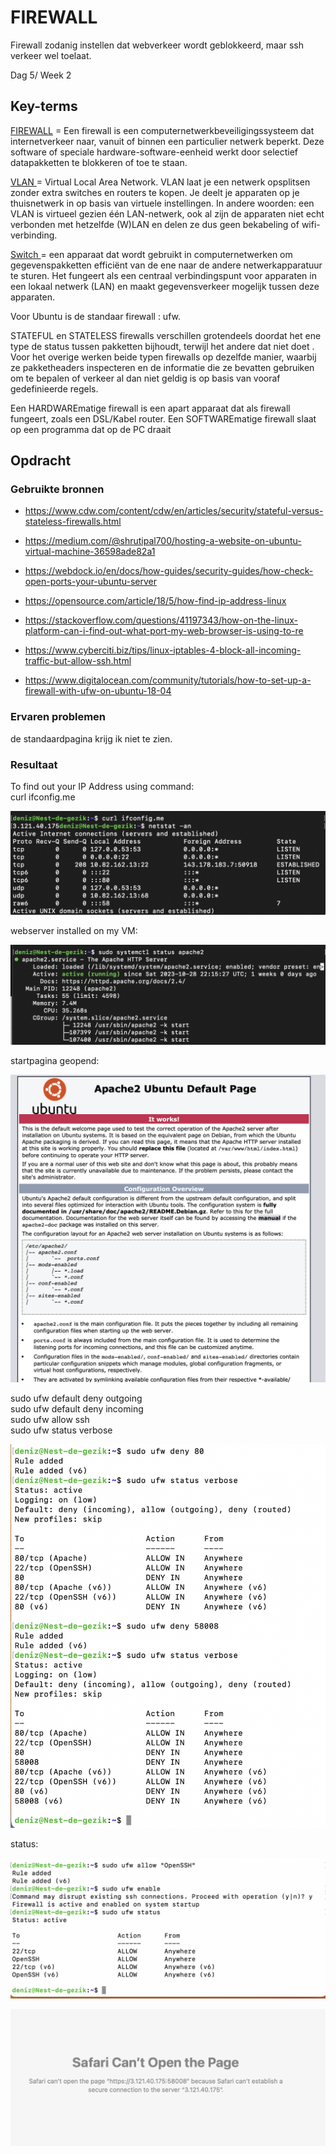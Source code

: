 # FIREWALL

Firewall zodanig instellen dat webverkeer wordt geblokkeerd, maar ssh verkeer wel toelaat.

Dag 5/ Week 2

## Key-terms
<u> FIREWALL</u> = Een firewall is een computernetwerkbeveiligingssysteem dat internetverkeer naar, vanuit of binnen een particulier netwerk beperkt. Deze software of speciale hardware-software-eenheid werkt door selectief datapakketten te blokkeren of toe te staan.

<u>VLAN </u> = Virtual Local Area Network. VLAN laat je een netwerk opsplitsen zonder extra switches en routers te kopen. Je deelt je apparaten op je thuisnetwerk in op basis van virtuele instellingen. In andere woorden: een VLAN is virtueel gezien één LAN-netwerk, ook al zijn de apparaten niet echt verbonden met hetzelfde (W)LAN en delen ze dus geen bekabeling of wifi-verbinding.

<u>Switch </u>= een apparaat dat wordt gebruikt in computernetwerken om gegevenspakketten efficiënt van de ene naar de andere netwerkapparatuur te sturen. Het fungeert als een centraal verbindingspunt voor apparaten in een lokaal netwerk (LAN) en maakt gegevensverkeer mogelijk tussen deze apparaten.

Voor Ubuntu is de standaar firewall : ufw.


STATEFUL en STATELESS firewalls verschillen grotendeels doordat het ene type de status tussen pakketten bijhoudt, terwijl het andere dat niet doet . Voor het overige werken beide typen firewalls op dezelfde manier, waarbij ze pakketheaders inspecteren en de informatie die ze bevatten gebruiken om te bepalen of verkeer al dan niet geldig is op basis van vooraf gedefinieerde regels.

Een HARDWAREmatige firewall is een apart apparaat dat als firewall fungeert, zoals een DSL/Kabel router. Een SOFTWAREmatige firewall slaat op een programma dat op de PC draait


## Opdracht
### Gebruikte bronnen

- https://www.cdw.com/content/cdw/en/articles/security/stateful-versus-stateless-firewalls.html

- https://medium.com/@shrutipal700/hosting-a-website-on-ubuntu-virtual-machine-36598ade82a1

- https://webdock.io/en/docs/how-guides/security-guides/how-check-open-ports-your-ubuntu-server

- https://opensource.com/article/18/5/how-find-ip-address-linux
- https://stackoverflow.com/questions/41197343/how-on-the-linux-platform-can-i-find-out-what-port-my-web-browser-is-using-to-re

- https://www.cyberciti.biz/tips/linux-iptables-4-block-all-incoming-traffic-but-allow-ssh.html

- https://www.digitalocean.com/community/tutorials/how-to-set-up-a-firewall-with-ufw-on-ubuntu-18-04


### Ervaren problemen
de standaardpagina krijg ik niet te zien.

### Resultaat

To find out your IP Address using command: <br>
curl ifconfig.me

![Alt text](<../00_includes/netstat -a.png>)


webserver installed on my VM:


![Alt text](<../00_includes/Webserver VM.png>)


startpagina geopend:

![Alt text](<../00_includes/Startpagina Ubuntu.png>)

sudo ufw default deny outgoing <br>
sudo ufw default deny incoming <br>
sudo ufw allow ssh <br>
sudo ufw status verbose <br>

![Alt text](<../00_includes/ufw status verbose.png>)

status:
<br>

![Alt text](<../00_includes/SSH status.png>)



![Alt text](<../00_includes/Safari can't open the page.png>)